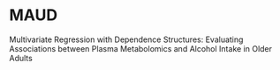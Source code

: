 # MAUD
 Multivariate Regression with Dependence Structures: Evaluating Associations between Plasma Metabolomics and Alcohol Intake in Older Adults
